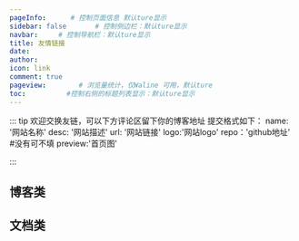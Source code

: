 ```yaml
---
pageInfo:      # 控制页面信息 默认ture显示
sidebar: false       # 控制侧边栏：默认ture显示
navbar:     # 控制导航栏：默认ture显示
title: 友情链接
date: 
author: 
icon: link  
comment: true
pageview:        # 浏览量统计，仅Waline 可用，默认ture
toc:          #控制右侧的标题列表显示：默认ture显示
---
```


::: tip
欢迎交换友链，可以下方评论区留下你的博客地址
提交格式如下：
name: '网站名称'
desc: '网站描述'
url: '网站链接'
logo:'网站logo'
repo：'github地址'   #没有可不填
preview:'首页图'     

:::
## 博客类
<SiteInfo
  name="测试猿全栈知识体系"
  desc="质量是1到100的事情!"
  url="https://testyuan1024.com/"
  logo="https://testyuan1024.com/logo.png"
  repo=""
  preview=""
/>


<SiteInfo
  name="Mr.Hope’s Blog"
  desc="Where there is light, there is hope"
  url="https://mrhope.site"
  logo="https://mrhope.site/logo.svg"
  repo="https://github.com/Mister-Hope/Mister-Hope.github.io"
  preview="https://theme-hope.vuejs.press/assets/image/mrhope.jpg"
/>

## 文档类
<SiteInfo
  name="Mr.Hope’s Blog"
  desc="Where there is light, there is hope"
  url="https://mrhope.site"
  logo="https://mrhope.site/logo.svg"
  repo=""
  preview="https://theme-hope.vuejs.press/assets/image/mrhope.jpg"
/>


